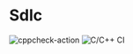 # Sdlc
![cppcheck-action](https://github.com/stepin104311/Sdlc/workflows/cppcheck-action/badge.svg)
![C/C++ CI](https://github.com/stepin104311/Sdlc/workflows/C/C++%20CI/badge.svg)
